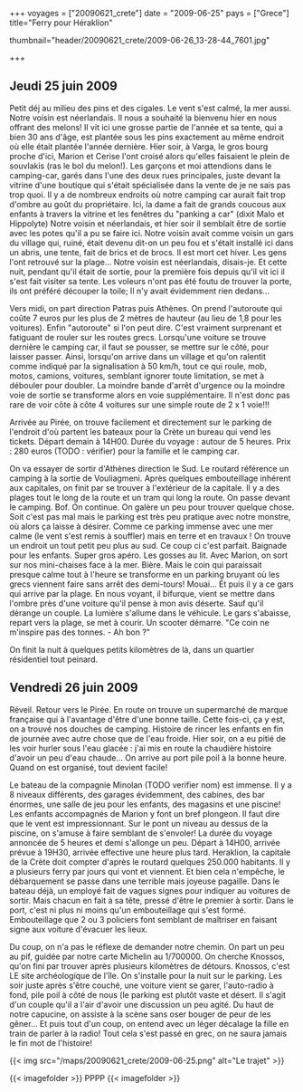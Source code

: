 +++
voyages = ["20090621_crete"]
date = "2009-06-25"
pays = ["Grece"]
title="Ferry pour Héraklion"

thumbnail="header/20090621_crete/2009-06-26_13-28-44_7601.jpg"


+++

## Jeudi 25 juin 2009

Petit déj au milieu des pins et des cigales. Le vent s'est calmé, la mer aussi.
Notre voisin est néerlandais. Il nous a souhaité la bienvenu hier en nous offrant des melons!
Il vit ici une grosse partie de l'année et sa tente, qui a bien 30 ans d'âge, est plantée sous les pins exactement au même endroit où elle était plantée l'année dernière.
Hier soir, à Varga, le gros bourg proche d'ici, Marion et Cerise l'ont croisé alors qu'elles faisaient le plein de souvlakis (ras le bol du melon!). Les garçons et moi attendions dans le camping-car, garés dans l'une des deux rues principales, juste devant la vitrine d'une boutique qui s'était spécialisée dans la vente de je ne sais pas trop quoi. Il y a de nombreux endroits où notre camping car aurait fait trop d'ombre au goût du propriétaire. Ici, la dame a fait de grands coucous aux enfants à travers la vitrine et les fenêtres du "panking a car" (dixit Malo et Hippolyte)
Notre voisin et néerlandais, et hier soir il semblait être de sortie avec les potes qu'il a pu se faire ici. Notre voisin avait comme voisin un gars du village qui, ruiné, était devenu dit-on un peu fou et s'était installé ici dans un abris, une tente, fait de brics et de brocs. Il est mort cet hiver. Les gens l'ont retrouvé sur la plage...
Notre voisin est néerlandais, disais-je. Et cette nuit, pendant qu'il était de sortie, pour la première fois depuis qu'il vit ici il s'est fait visiter sa tente. Les voleurs n'ont pas été foutu de trouver la porte, ils ont préféré découper la toile; Il n'y avait évidemment rien dedans...

Vers midi, on part direction Patras puis Athènes. On prend l'autoroute qui coûte 7 euros pur les plus de 2 mètres de hauteur (au lieu de 1,8 pour les voitures). Enfin "autoroute" si l'on peut dire. C'est vraiment surprenant et fatiguant de rouler sur les routes grecs. Lorsqu'une voiture se trouve dernière  le camping car, il faut se pousser, se mettre sur le côté, pour laisser passer. Ainsi, lorsqu'on arrive dans un village et qu'on ralentit comme indiqué par la signalisation à 50 km/h, tout ce qui roule, mob, motos, camions, voitures, semblant ignorer toute limitation, se met à débouler pour doubler. La moindre bande d'arrêt d'urgence ou la moindre voie de sortie se transforme alors en voie supplémentaire. Il n'est donc pas rare de voir côte à côte 4 voitures sur une simple route de 2 x 1 voie!!!

Arrivée au Pirée, on trouve facilement et directement sur le parking de l'endroit d'où partent les bateaux pour la Crète un bureau qui vend les tickets. Départ demain à 14H00. Durée du voyage : autour de 5 heures. Prix : 280 euros (TODO : vérifier) pour la famille et le camping car.

On va essayer de sortir d'Athènes direction le Sud. Le routard référence un camping à la sortie de Vouliagmeni. Après quelques embouteillage inhérent aux capitales, on finit par se trouver à l'extérieur de la capitale. Il y a des plages tout le long de la route et un tram qui long la route. On passe devant le camping. Bof. On continue.
On galère un peu pour trouver quelque chose. Soit c'est pas mal mais le parking est  très peu pratique avec notre monstre, où alors ça laisse à désirer. Comme ce parking immense avec une mer calme (le vent s'est remis à souffler) mais en terre et en travaux !
On trouve un endroit un tout petit peu plus au sud.
Ce coup ci c'est parfait. Baignade pour les enfants. Super gros apéro. Les gosses au lit.
Avec Marion, on sort sur nos mini-chaises face à la mer. Bière. Mais le coin qui paraissait presque calme tout à l'heure se transforme en un parking bruyant où les grecs viennent faire sans arrêt des demi-tours! Mouai... Et puis il y a ce gars qui arrive par la plage. En nous voyant, il bifurque, vient se mettre dans l'ombre près d'une voiture qu'il pense à mon avis déserte. Sauf qu'il dérange un couple. La lumière s'allume dans le véhicule. Le gars s'abaisse, repart vers la plage, se met à courir. Un scooter démarre.
"Ce coin ne m'inspire pas des tonnes. - Ah bon ?"

On finit la nuit à quelques petits kilomètres de là, dans un quartier résidentiel tout peinard.


## Vendredi 26 juin 2009

Réveil. Retour vers le Pirée. En route on trouve un supermarché de marque française qui à l'avantage d'être d'une bonne taille. Cette fois-ci, ça y est, on a trouvé nos douches de camping. Histoire de rincer les enfants en fin de journée avec autre chose que de l'eau froide. Hier soir, on a eu pitié de les voir hurler sous l'eau glacée : j'ai mis en route la chaudière histoire d'avoir un peu d'eau chaude...
On arrive au port pile poil à la bonne heure. Quand on est organisé, tout devient facile!

Le bateau de la compagnie Minolan (TODO verifier nom) est immense. Il y a 8 niveaux différents, des garages évidemment, des cabines, des bar énormes, une salle de jeu pour les enfants, des magasins et une piscine! Les enfants accompagnés de Marion y font un bref plongeon. Il faut dire que le vent est impressionnant. Sur le pont un niveau au dessus de la piscine, on s'amuse à faire semblant de s'envoler!
La durée du voyage annoncée de 5 heures et demi s'allonge un peu. Départ à 14H00, arrivée prévue à 19H30, arrivée effective une heure plus tard.
Heraklion, la capitale de la Crète doit compter d'après le routard quelques 250.000 habitants. Il y a plusieurs ferry par jours qui vont et viennent. Et bien cela n'empêche, le débarquement se passe dans une terrible mais joyeuse pagaille. Dans le bateau déjà, un employé fait de vagues signes pour indiquer au voitures de sortir. Mais chacun en fait à sa tête, pressé d'être le premier à sortir. Dans le port, c'est ni plus ni moins qu'un embouteillage qui s'est formé. Embouteillage que 2 ou 3 policiers font semblant de maîtriser en faisant signe aux voiture d'évacuer les lieux.

Du coup, on n'a pas le réflexe de demander notre chemin. On part un peu au pif, guidée par notre carte Michelin au 1/700000. On cherche Knossos, qu'on fini par trouver après plusieurs kilomètres de détours. Knossos, c'est LE site archéologique de l'île. On s'installe pour la nuit sur le parking.
Les soir juste après s'être couché, une voiture vient se garer, l'auto-radio à fond, pile poil à côté de nous (le parking est plutôt vaste et désert. Il s'agit d'un couple qu'il a l'air d'avoir une discussion un peu agité. Du haut de notre capucine, on assiste à la scène sans oser bouger de peur de les gêner... Et puis tout d'un coup, on entend avec un léger décalage la fille en train de parler à la radio! Tout cela s'est passé en grec, on ne saura jamais le fin mot de l'histoire!

{{< img src="/maps/20090621_crete/2009-06-25.png" alt="Le trajet" >}}

{{< imagefolder  >}}
PPPP
{{< imagefolder >}}


